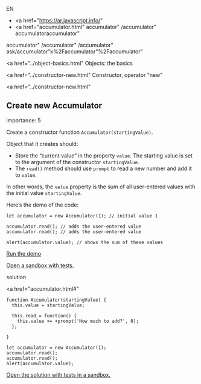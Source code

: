 EN

-   <a href="https://ar.javascript.info/"
-   <a href="accumulator.html"
    accumulator"
    /accumulator"
    accumulatoraccumulator"

<!-- -->

accumulator"
/accumulator"
/accumulator"
ask/accumulator"k%2Faccumulator"%2Faccumulator" </a>

<a href="../object-basics.html" Objects: the basics</span></a>

<a href="../constructor-new.html" Constructor, operator "new"</span></a>

<a href="../constructor-new.html"

## Create new Accumulator

<span class="task__importance" title="How important is the task, from 1 to 5">importance: 5</span>

Create a constructor function `Accumulator(startingValue)`.

Object that it creates should:

-   Store the “current value” in the property `value`. The starting value is set to the argument of the constructor `startingValue`.
-   The `read()` method should use `prompt` to read a new number and add it to `value`.

In other words, the `value` property is the sum of all user-entered values with the initial value `startingValue`.

Here’s the demo of the code:

    let accumulator = new Accumulator(1); // initial value 1

    accumulator.read(); // adds the user-entered value
    accumulator.read(); // adds the user-entered value

    alert(accumulator.value); // shows the sum of these values

[Run the demo](accumulator.html#)

[Open a sandbox with tests.](https://plnkr.co/edit/uuDv6NABOHIU6hgU?p=preview)

solution

<a href="accumulator.html#"
<a href="accumulator.html#" class="toolbar__button toolbar__button_edit" title="open in sandbox"></a>

    function Accumulator(startingValue) {
      this.value = startingValue;

      this.read = function() {
        this.value += +prompt('How much to add?', 0);
      };

    }

    let accumulator = new Accumulator(1);
    accumulator.read();
    accumulator.read();
    alert(accumulator.value);

[Open the solution with tests in a sandbox.](https://plnkr.co/edit/4izv43LoZxeOmEa0?p=preview)
